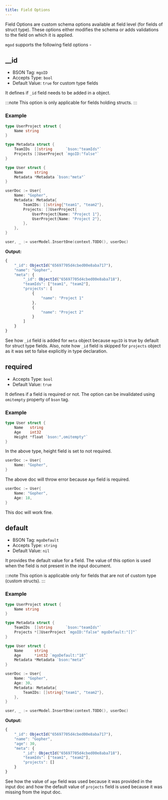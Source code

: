 ```yaml
---
title: Field Options
---
```


Field Options are custom schema options available at field level (for fields of struct type). These options either modifies the schema or adds validations to the field on which it is applied.

`mgod` supports the following field options -

## \_\_id

- BSON Tag: `mgoID`
- Accepts Type: `bool`
- Default Value: `true` for custom type fields

It defines if `_id` field needs to be added in a object.

:::note
This option is only applicable for fields holding structs.
:::

### Example

```go
type UserProject struct {
	Name string
}

type Metadata struct {
	TeamIDs  []string      `bson:"teamIds"`
	Projects []UserProject `mgoID:"false"`
}

type User struct {
	Name     string
	Metadata *Metadata `bson:"meta"`
}

userDoc := User{
	Name: "Gopher",
	Metadata: Metadata{
		TeamIDs: []string{"team1", "team2"},
		Projects: []UserProject{
			UserProject{Name: "Project 1"},
			UserProject{Name: "Project 2"},
		},
	},
}

user, _ := userModel.InsertOne(context.TODO(), userDoc)
```

**Output:**

```js
{
	"_id": ObjectId("65697705d4cbed00e8aba717"),
	"name": "Gopher",
	"meta": {
		"_id": ObjectId("65697705d4cbed00e8aba718"),
		"teamIds": ["team1", "team2"],
		"projects": [
			{
				"name": "Project 1"
			},
			{
				"name": "Project 2"
			}
		]
	}
}
```

See how `_id` field is added for `meta` object because `mgoID` is true by default for struct type fields. Also, note how `_id` field is skipped for `projects` object as it was set to false explicitly in type declaration.

## required

- Accepts Type: `bool`
- Default Value: `true`

It defines if a field is required or not. The option can be invalidated using `omitempty` property of `bson` tag.

### Example

```go
type User struct {
	Name   string
	Age    int32
	Height *float `bson:",omitempty"`
}
```

In the above type, height field is set to not required.

```go
userDoc := User{
	Name: "Gopher",
}
```

The above doc will throw error because `Age` field is required.

```go
userDoc := User{
	Name: "Gopher",
	Age: 18,
}
```

This doc will work fine.

## default

- BSON Tag: `mgoDefault`
- Accepts Type: `string`
- Default Value: `nil`

It provides the default value for a field. The value of this option is used when the field is not present in the input document.

:::note
This option is applicable only for fields that are not of custom type (custom structs).
:::

### Example

```go
type UserProject struct {
	Name string
}

type Metadata struct {
	TeamIDs  []string      `bson:"teamIds"`
	Projects *[]UserProject `mgoID:"false" mgoDefault:"[]"`
}

type User struct {
	Name     string
	Age      *int32 `mgoDefault:"18"`
	Metadata *Metadata `bson:"meta"`
}

userDoc := User{
	Name: "Gopher",
	Age: 30,
	Metadata: Metadata{
		TeamIDs: []string{"team1", "team2"},
	},
}

user, _ := userModel.InsertOne(context.TODO(), userDoc)
```

**Output:**

```js
{
	"_id": ObjectId("65697705d4cbed00e8aba717"),
	"name": "Gopher",
	"age": 30,
	"meta": {
		"_id": ObjectId("65697705d4cbed00e8aba718"),
		"teamIds": ["team1", "team2"],
		"projects": []
	}
}
```

See how the value of `age` field was used because it was provided in the input doc and how the default value of `projects` field is used because it was missing from the input doc.
